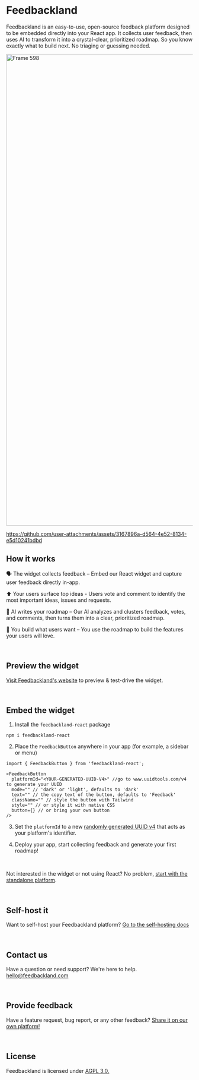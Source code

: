 # Feedbackland

Feedbackland is an easy-to-use, open-source feedback platform designed to be embedded directly into your React app. It collects user feedback, then uses AI to transform it into a crystal-clear, prioritized roadmap. So you know exactly what to build next. No triaging or guessing needed.

<img width="2473" height="1270" alt="Frame 598" src="https://github.com/user-attachments/assets/2ae53ebc-9982-4788-8faa-a84a4fe2c0cb" />

https://github.com/user-attachments/assets/3167896a-d564-4e52-8134-e5d10241bdbd


## How it works

🗣️ The widget collects feedback – Embed our React widget and capture user feedback directly in-app.

⬆️ Your users surface top ideas - Users vote and comment to identify the most important ideas, issues and requests.

🤖 AI writes your roadmap – Our AI analyzes and clusters feedback, votes, and comments, then turns them into a clear, prioritized roadmap.

🚀 You build what users want – You use the roadmap to build the features your users will love.

&nbsp;
&nbsp;

## Preview the widget

[Visit Feedbackland's website](https://www.feedbackland.com) to preview & test-drive the widget.

&nbsp;
&nbsp;

## Embed the widget

1. Install the `feedbackland-react` package
```
npm i feedbackland-react
```
2. Place the `FeedbackButton` anywhere in your app (for example, a sidebar or menu)
```tsx
import { FeedbackButton } from 'feedbackland-react';

<FeedbackButton
  platformId="<YOUR-GENERATED-UUID-V4>" //go to www.uuidtools.com/v4 to generate your UUID
  mode="" // 'dark' or 'light', defaults to 'dark'
  text="" // the copy text of the button, defaults to 'Feedback'
  className="" // style the button with Tailwind
  style="" // or style it with native CSS
  button={} // or bring your own button
/>
```
3. Set the `platformId` to a new [randomly generated UUID v4](https://www.uuidtools.com/v4) that acts as your platform's identifier.

4. Deploy your app, start collecting feedback and generate your first roadmap!

&nbsp;

Not interested in the widget or not using React? No problem, [start with the standalone platform](https://get-started.feedbackland.com).

&nbsp;
&nbsp;

## Self-host it

Want to self-host your Feedbackland platform? [Go to the self-hosting docs](https://github.com/feedbackland/feedbackland/blob/main/SELFHOSTING.md)

&nbsp;
&nbsp;

## Contact us

Have a question or need support? We're here to help. [hello@feedbackland.com](mailto:hello@feedbackland.com)

&nbsp;
&nbsp;

## Provide feedback

Have a feature request, bug report, or any other feedback? [Share it on our own platform!](https://dogfood.feedbackland.com)

&nbsp;
&nbsp;

## License

Feedbackland is licensed under [AGPL 3.0.](https://github.com/feedbackland/feedbackland?tab=AGPL-3.0-1-ov-file)
